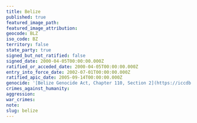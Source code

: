 ```yaml
---
title: Belize
published: true
featured_image_path:
featured_image_attribution:
geocode: BLZ
iso_code: BZ
territory: false
state_party: true
signed_but_not_ratified: false
signed_date: 2000-04-05T00:00:00.000Z
ratified_or_acceded_date: 2000-04-05T00:00:00.000Z
entry_into_force_date: 2002-07-01T00:00:00.000Z
ratified_apic_date: 2005-09-14T00:00:00.000Z
genocide: '[Belize Genocide Act, Chapter 110, Section 2](https://iccdb.hrlc.net/data/doc/520/keyword/46/)'
crimes_against_humanity:
aggression:
war_crimes:
note:
slug: belize
---
```



